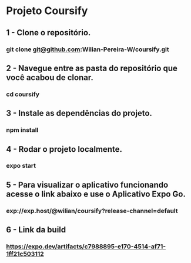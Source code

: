# Projeto Coursify

## 1 - Clone o repositório. 

###  git clone git@github.com:Wilian-Pereira-W/coursify.git

## 2 - Navegue entre as pasta do repositório que você acabou de clonar.

###   cd coursify

## 3 - Instale as dependências do projeto.

###  npm install

## 4 - Rodar o projeto localmente.

### expo start

## 5 - Para visualizar o aplicativo funcionando acesse o link abaixo e use o Aplicativo Expo Go.

###  exp://exp.host/@wilian/coursify?release-channel=default

## 6 - Link da build

### https://expo.dev/artifacts/c7988895-e170-4514-af71-1ff21c503112
